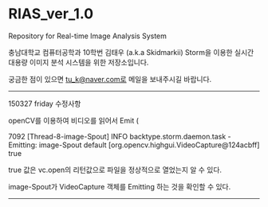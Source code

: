 # RIAS_ver_1.0

Repository for Real-time Image Analysis System

충남대학교 컴퓨터공학과 10학번 김태우 (a.k.a Skidmarkii) Storm을 이용한 실시간 대용량 이미지 분석 시스템을 위한 저장소입니다.

궁금한 점이 있으면 tu_k@naver.com로 메일을 보내주시길 바랍니다.

-----------------------------------------------------------------------------------

150327 friday 수정사항

openCV를 이용하여 비디오를 읽어서 Emit (

7092 [Thread-8-image-Spout] INFO  backtype.storm.daemon.task - Emitting: image-Spout default [org.opencv.highgui.VideoCapture@124acbff]
true

true 값은 vc.open의 리턴값으로 파일을 정상적으로 열었는지 알 수 있다.

image-Spout가 VideoCapture 객체를 Emitting 하는 것을 확인할 수 있다.

-----------------------------------------------------------------------------------
